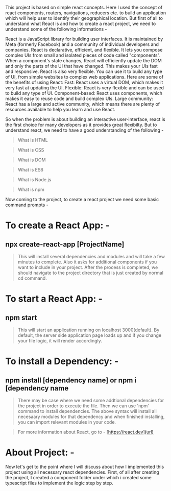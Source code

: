 This project is based on simple react concepts. Here I used the concept of react components, routers, navigations, reducers etc. to build an application which will help user to identify their geographical location. But first of all to understand what React is and how to create a react project, we need to understand some of the following informations - 

React is a JavaScript library for building user interfaces. It is maintained by Meta (formerly Facebook) and a community of individual developers and companies.
React is declarative, efficient, and flexible. It lets you compose complex UIs from small and isolated pieces of code called "components".
When a component's state changes, React will efficiently update the DOM and only the parts of the UI that have changed. This makes your UIs fast and responsive.
React is also very flexible. You can use it to build any type of UI, from simple websites to complex web applications.
Here are some of the benefits of using React:
  Fast: React uses a virtual DOM, which makes it very fast at updating the UI.
  Flexible: React is very flexible and can be used to build any type of UI.
  Component-based: React uses components, which makes it easy to reuse code and build complex UIs.
  Large community: React has a large and active community, which means there are plenty of resources available to help you learn and use React.

So when the problem is about building an interactive user-interface, react is the first choice for many developers as it provides great flexibilty. But to understand react, we need to have a good understanding of the following - 
> What is HTML

> What is CSS

> What is DOM

> What is ES6

> What is Node.js

> What is npm

Now coming to the project, to create a react project we need some basic command prompts - 
# To create a React App: - 
## npx create-react-app [ProjectName]

> This will install several dependencies and modules and will take a few minutes to complete. Also it asks for additional components if you want to include in your project. After the process is completed, we should navigate to the project directory that is just created by normal cd command.

# To start a React App: - 
## npm start

> This will start an application running on localhost 3000(default). By default, the server side application page loads up and if you change your file logic, it will render accordingly.

# To install a Dependency: - 
## npm install [dependency name] or npm i [dependency name

>There may be case where we need some addtional dependencies for the project in order to execute the file. Then we can use 'npm' command to install dependencies. The above syntax will install all necesaary modules for that dependency and when finished installing, you can import relevant modules in your code. 

> For more information about React, go to - [https://react.dev](url)

# About Project: -
Now let's get to the point where I will discuss about how I implemented this project using all necessary react dependencies. First, of all after creating the project, I created a component folder under which i created some typescript files to implement the logic step by step. 
